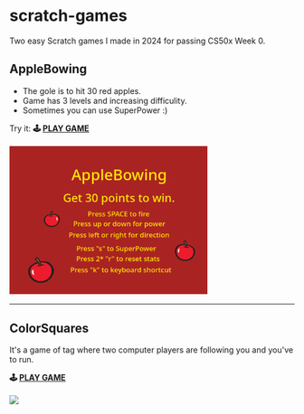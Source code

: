 # scratch-games
Two easy Scratch games I made in 2024 for passing CS50x Week 0.

## AppleBowing
- The gole is to hit 30 red apples.
- Game has 3 levels and increasing difficulity.
- Sometimes you can use SuperPower :)

Try it: **🕹️ [PLAY GAME](https://scratch.mit.edu/projects/978293695)**
<br/>
<br/>
[<img src="media/apple_bowing.png" width="350"/>](https://scratch.mit.edu/projects/978293695)

---

## ColorSquares
It's a game of tag where two computer players are following you and you've to run.

**🕹️ [PLAY GAME](https://scratch.mit.edu/projects/994538191)**
<br/>
<br/>
[<img src="media/colored_squares" width="350"/>](https://scratch.mit.edu/projects/994538191)
